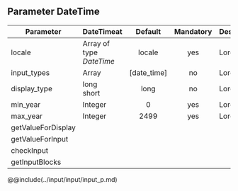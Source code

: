 ## Parameter DateTime

|	Parameter			|			DateTimeat			|	Default					|	Mandatory	|	Description				| 
|		---				|			---				|	:---:					|	:---:		|		---					|
|	locale	|	Array of type *DateTime*	|	locale	|	yes	|	Lorem	|
|	input_types	|	Array	|	<dt>[date_time]	|	no	|	Lorem	|
|	display_type	|	<dt>long<dt>short	|	long	|	no	|	Lorem	|
|	min_year	|	<dt>Integer	|	0	|	yes	|	Lorem	|
|	max_year	|	<dt>Integer	|	2499	|	yes	|	Lorem	|
|	<span class="removed-opt">getValueForDisplay</span>	|	|	|	|	|
|	<span class="removed-opt">getValueForInput</span>	|	|	|	|	|
|	<span class="removed-opt">checkInput</span>	|	|	|	|	|
|	<span class="removed-opt">getInputBlocks</span>	|	|	|	|	&nbsp;	|

@@include(../input/input/input_p.md) 
